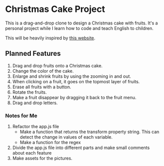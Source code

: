 # Christmas Cake Project
This is a drag-and-drop clone to design a Christmas cake with fruits. It's a personal project while I learn how to code and teach English to children.

This will be heavily inspired by [this website](https://www.kumamoto-kmm.ed.jp/kyouzai/web/Original_Parfait/index.html).

## Planned Features

1. Drag and drop fruits onto a Christmas cake.
2. Change the color of the cake.
3. Enlarge and shrink fruits by using the zooming in and out.
4. When clicking on a fruit, it goes on the topmost layer of fruits.
5. Erase all fruits with a button.
6. Rotate the fruits.
7. Make a fruit disappear by dragging it back to the fruit menu.
8. Drag and drop letters.

### Notes for Me
1. Refactor the app.js file
    - Make a function that returns the transform property string. This can detect the change in values of each variable.
    - Make a function for the regex
2. Divide the app.js file into different parts and make small comments about each feature
3. Make assets for the pictures.
